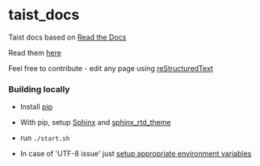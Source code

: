taist_docs
==========

Taist docs based on [Read the Docs](http://readthedocs.org)

Read them [here](http://docs.tai.st)

Feel free to contribute - edit any page using [reStructuredText](http://sphinx-doc.org/rest.html)

### Building locally
* Install [pip](https://pip.pypa.io/en/latest/)
* With pip, setup [Sphinx](https://pypi.python.org/pypi/Sphinx) and [sphinx_rtd_theme](https://pypi.python.org/pypi/sphinx_rtd_theme/0.1.6)
* run `./start.sh`

* In case of 'UTF-8 issue' just [setup appropriate environment variables](http://stackoverflow.com/questions/10921430/fresh-installation-of-sphinx-quickstart-fails)
